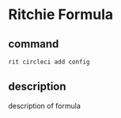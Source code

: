 # Ritchie Formula

## command

```bash
rit circleci add config
```

## description

description of formula
